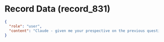 # Record Data (record_831)

```json
{
  "role": "user",
  "content": "Claude - given me your prespective on the previous question!!"
}
```
